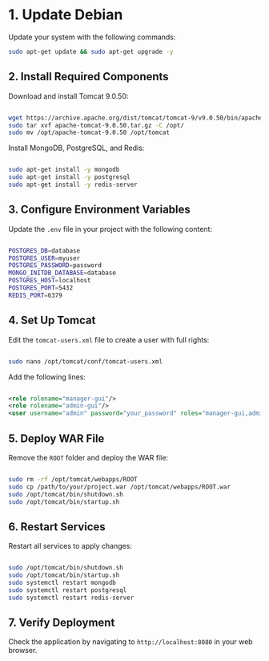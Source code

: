 # 1. Update Debian

Update your system with the following commands:

```bash
sudo apt-get update && sudo apt-get upgrade -y
```

## 2. Install Required Components

Download and install Tomcat 9.0.50:

```bash

wget https://archive.apache.org/dist/tomcat/tomcat-9/v9.0.50/bin/apache-tomcat-9.0.50.tar.gz
sudo tar xvf apache-tomcat-9.0.50.tar.gz -C /opt/
sudo mv /opt/apache-tomcat-9.0.50 /opt/tomcat

```

Install MongoDB, PostgreSQL, and Redis:

```bash

sudo apt-get install -y mongodb
sudo apt-get install -y postgresql
sudo apt-get install -y redis-server

```

## 3. Configure Environment Variables

Update the `.env` file in your project with the following content:

```bash

POSTGRES_DB=database
POSTGRES_USER=myuser
POSTGRES_PASSWORD=password
MONGO_INITDB_DATABASE=database
POSTGRES_HOST=localhost
POSTGRES_PORT=5432
REDIS_PORT=6379

```

## 4. Set Up Tomcat

Edit the `tomcat-users.xml` file to create a user with full rights:

```bash

sudo nano /opt/tomcat/conf/tomcat-users.xml

```

Add the following lines:

```xml

<role rolename="manager-gui"/>
<role rolename="admin-gui"/>
<user username="admin" password="your_password" roles="manager-gui,admin-gui"/>

```

## 5. Deploy WAR File

Remove the `ROOT` folder and deploy the WAR file:

```bash

sudo rm -rf /opt/tomcat/webapps/ROOT
sudo cp /path/to/your/project.war /opt/tomcat/webapps/ROOT.war
sudo /opt/tomcat/bin/shutdown.sh
sudo /opt/tomcat/bin/startup.sh

```

## 6. Restart Services

Restart all services to apply changes:

```bash

sudo /opt/tomcat/bin/shutdown.sh
sudo /opt/tomcat/bin/startup.sh
sudo systemctl restart mongodb
sudo systemctl restart postgresql
sudo systemctl restart redis-server

```

## 7. Verify Deployment

Check the application by navigating to `http://localhost:8080` in your web browser.
